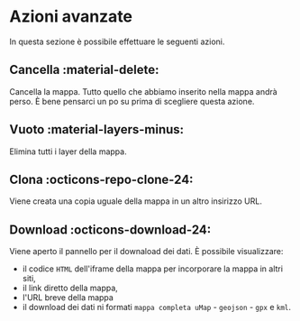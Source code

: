 # Azioni avanzate

In questa sezione è possibile effettuare le seguenti azioni.

## Cancella  :material-delete:

Cancella la mappa. Tutto quello che abbiamo inserito nella mappa andrà perso. È bene pensarci un po su prima di scegliere questa azione.

## Vuoto  :material-layers-minus:

Elimina tutti i layer della mappa.

## Clona  :octicons-repo-clone-24:

Viene creata una copia uguale della mappa in un altro insirizzo URL.

## Download  :octicons-download-24:

Viene aperto il pannello per il downaload dei dati. È possibile visualizzare:

   - il codice `HTML` dell'iframe della mappa per incorporare la mappa in altri siti,
   - il link diretto della mappa,
   - l'URL breve della mappa
   - il download dei dati ni formati `mappa completa uMap` - `geojson` - `gpx` e `kml`.
